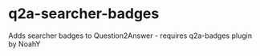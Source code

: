 q2a-searcher-badges
===================

Adds searcher badges to Question2Answer - requires q2a-badges plugin by NoahY